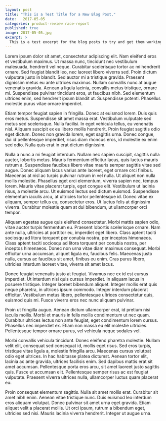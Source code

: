 ```yaml
---
layout: post
title: "This is a Test Title for a New Blog Post."
date:   2017-05-05
categories: product-review race-report
published: true
image: 2017-05-05.jpg
excerpt: >
  This is a test excerpt for the blog posts to try and get them working.
---
```

Lorem ipsum dolor sit amet, consectetur adipiscing elit. Nam eleifend eros et vestibulum maximus. Ut massa nunc, tincidunt nec vestibulum malesuada, hendrerit vel neque. Curabitur scelerisque tortor ac mi hendrerit ornare. Sed feugiat blandit leo, nec laoreet libero viverra sed. Proin dictum vulputate justo in blandit. Sed auctor mi a tristique gravida. Praesent dignissim metus eu ante ultrices maximus. Nullam convallis nunc at augue venenatis gravida. Aenean a ligula lacinia, convallis metus tristique, ornare mi. Suspendisse pulvinar tincidunt eros, ut faucibus nibh. Sed elementum ultrices enim, sed hendrerit ipsum blandit ut. Suspendisse potenti. Phasellus molestie purus vitae ornare imperdiet.

Etiam tempor feugiat sapien in fringilla. Donec at euismod lorem. Duis quis eros metus. Suspendisse sit amet massa erat. Vestibulum vulputate sed metus sed scelerisque. Nulla facilisi. In eget vehicula tellus, eu venenatis nisl. Aliquam suscipit ex eu libero mollis hendrerit. Proin feugiat sagittis odio eget dictum. Donec non gravida lorem, eget sagittis urna. Donec congue, dui id pellentesque imperdiet, risus diam rhoncus eros, id molestie ex enim sed odio. Nulla quis erat in erat dictum dignissim.

Nulla a nunc a mi feugiat interdum. Nullam nec sapien suscipit, sagittis nulla auctor, lobortis metus. Mauris fermentum efficitur lacus, quis luctus mauris rutrum a. Suspendisse faucibus libero vitae mauris semper sagittis vitae sed augue. Donec aliquam lacus varius ante laoreet, eget ornare orci finibus. Maecenas at nisl ac turpis pulvinar rutrum in vel nulla. Ut aliquet non nulla mollis molestie. Phasellus eget orci elementum, viverra sapien nec, tempus lorem. Mauris vitae placerat turpis, eget congue elit. Vestibulum ut lacinia risus, a molestie arcu. Ut euismod lectus sed dictum euismod. Suspendisse elementum iaculis arcu, at ultricies tortor pellentesque id. Donec vitae ex aliquam, semper tellus eu, consectetur eros. Ut luctus felis at dignissim viverra. Curabitur molestie quam at dui bibendum, ut ullamcorper orci tempor.

Aliquam egestas augue quis eleifend consectetur. Morbi mattis sapien odio, vitae auctor turpis fermentum eu. Praesent lobortis scelerisque ornare. Nam ante nulla, ultricies at porttitor eu, imperdiet eget libero. Class aptent taciti sociosqu ad litora torquent per conubia nostra, per inceptos himenaeos. Class aptent taciti sociosqu ad litora torquent per conubia nostra, per inceptos himenaeos. Donec non urna vitae diam maximus consequat. Morbi efficitur urna accumsan, aliquet ligula eu, faucibus felis. Maecenas justo nulla, cursus ac faucibus sit amet, finibus eu enim. Cras purus libero, ultricies interdum laoreet vitae, viverra sit amet lacus.

Donec feugiat venenatis justo at feugiat. Vivamus nec ex id est cursus imperdiet. Ut interdum nisi quis cursus imperdiet. In aliquam lacus in posuere tristique. Integer laoreet bibendum aliquet. Integer mollis erat quis neque pharetra, in ultrices ipsum commodo. Integer interdum placerat efficitur. Vestibulum metus libero, pellentesque ultrices consectetur quis, euismod quis mi. Fusce viverra eros nec nunc aliquam pulvinar.

Proin ut fringilla augue. Aenean dictum ullamcorper erat, id pretium nisi iaculis mollis. Morbi et mauris in felis mollis condimentum ut nec quam. Curabitur ultrices lectus non ante feugiat, eget condimentum lorem cursus. Phasellus nec imperdiet ex. Etiam non massa eu elit molestie ultricies. Pellentesque tempor ornare purus, vel vehicula neque sodales vel.

Morbi convallis vehicula tincidunt. Donec eleifend pharetra molestie. Nullam velit elit, consequat sed consequat id, mollis eget risus. Sed eros turpis, tristique vitae ligula a, molestie fringilla arcu. Maecenas cursus volutpat odio eget ultrices. In hac habitasse platea dictumst. Aenean tortor elit, lacinia ac ante gravida, ultrices facilisis enim. Sed dapibus mattis erat sit amet accumsan. Pellentesque porta eros arcu, sit amet laoreet justo sagittis quis. Fusce ut accumsan elit. Pellentesque semper risus ac est feugiat vulputate. Praesent viverra ultrices nulla, ullamcorper luctus quam placerat eu.

Proin consequat elementum sagittis. Nulla sit amet mollis erat. Curabitur sit amet nibh enim. Aenean vitae tristique nunc. Duis euismod leo interdum eros aliquam volutpat. Donec pulvinar sit amet urna eget gravida. Etiam aliquet velit a placerat mollis. Ut orci ipsum, rutrum a bibendum eget, ultricies sed nisi. Mauris lacinia viverra hendrerit. Integer ut augue urna.
